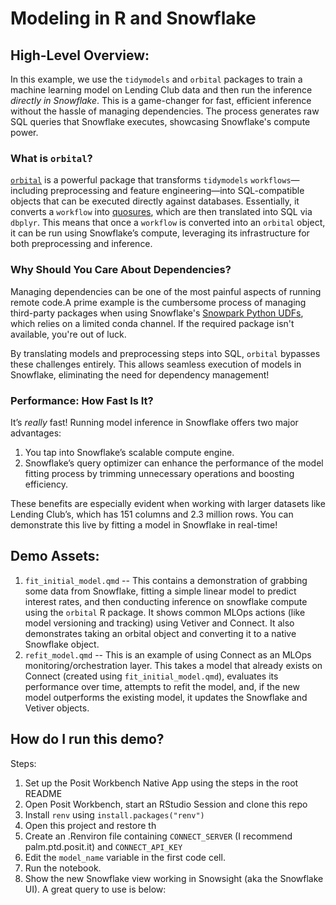 # Modeling in R and Snowflake

## High-Level Overview:

In this example, we use the `tidymodels` and `orbital` packages to train a machine learning model on Lending Club data and then run the inference *directly in Snowflake*. This is a game-changer for fast, efficient inference without the hassle of managing dependencies. The process generates raw SQL queries that Snowflake executes, showcasing Snowflake's compute power.

### What is `orbital`?

[`orbital`](https://orbital.tidymodels.org/index.html) is a powerful package that transforms `tidymodels` `workflows`—including preprocessing and feature engineering—into SQL-compatible objects that can be executed directly against databases. Essentially, it converts a `workflow` into [quosures](https://rlang.r-lib.org/reference/topic-quosure.html), which are then translated into SQL via `dbplyr`. This means that once a `workflow` is converted into an `orbital` object, it can be run using Snowflake’s compute, leveraging its infrastructure for both preprocessing and inference.

### Why Should You Care About Dependencies?

Managing dependencies can be one of the most painful aspects of running remote code.A prime example is the cumbersome process of managing third-party packages when using Snowflake's [Snowpark Python UDFs](https://docs.snowflake.com/en/developer-guide/snowpark/python/creating-udfs#using-third-party-packages-from-anaconda-in-a-udf), which relies on a limited conda channel. If the required package isn't available, you're out of luck.

By translating models and preprocessing steps into SQL, `orbital` bypasses these challenges entirely. This allows seamless execution of models in Snowflake, eliminating the need for dependency management!

### Performance: How Fast Is It?

It’s *really* fast! Running model inference in Snowflake offers two major advantages:

1. You tap into Snowflake’s scalable compute engine.
2. Snowflake’s query optimizer can enhance the performance of the model fitting process by trimming unnecessary operations and boosting efficiency.

These benefits are especially evident when working with larger datasets like Lending Club’s, which has 151 columns and 2.3 million rows. You can demonstrate this live by fitting a model in Snowflake in real-time!


## Demo Assets:

1.  `fit_initial_model.qmd` -- This contains a demonstration of grabbing some data from Snowflake, fitting a simple linear model to predict interest rates, and then conducting inference on snowflake compute using the `orbital` R package. It shows common MLOps actions (like model versioning and tracking) using Vetiver and Connect. It also demonstrates taking an orbital object and converting it to a native Snowflake object.
2.  `refit_model.qmd` -- This is an example of using Connect as an MLOps monitoring/orchestration layer. This takes a model that already exists on Connect (created using `fit_initial_model.qmd`), evaluates its performance over time, attempts to refit the model, and, if the new model outperforms the existing model, it updates the Snowflake and Vetiver objects.


## How do I run this demo?

Steps:

1. Set up the Posit Workbench Native App using the steps in the root README
2. Open Posit Workbench, start an RStudio Session and clone this repo
3. Install `renv` using `install.packages("renv")`
2. Open this project and restore th
3. Create an .Renviron file containing `CONNECT_SERVER` (I recommend palm.ptd.posit.it) and `CONNECT_API_KEY`
4. Edit the `model_name` variable in the first code cell.
5. Run the notebook.
6. Show the new Snowflake view working in Snowsight (aka the Snowflake UI). A great query to use is below:
